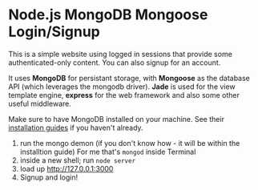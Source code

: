 # Node.js MongoDB Mongoose Login/Signup

This is a simple website using logged in sessions that provide some authenticated-only content. You can also signup for an account.

It uses **MongoDB** for persistant storage, with **Mongoose** as the database API (which leverages the mongodb driver). **Jade** is used for the view template engine, **express** for the web framework and also some other useful middleware.

Make sure to have MongoDB installed on your machine. See their [installation guides](http://docs.mongodb.org/manual/installation/) if you haven't already.

1. run the mongo demon (if you don't know how - it will be within the installtion guide) For me that's `mongod` inside Terminal
2. inside a new shell; run `node server`
3. load up http://127.0.0.1:3000
4. Signup and login!
